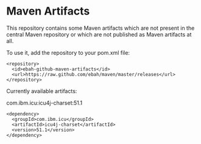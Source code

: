 Maven Artifacts
===============

This repository contains some Maven artifacts which
are not present in the central Maven repository or
which are not published as Maven artifacts at all.

To use it, add the repository to your pom.xml file:


    <repository>
      <id>ebah-github-maven-artifacts</id>
      <url>https://raw.github.com/ebah/maven/master/releases</url>
    </repository>

Currently available artifacts:

com.ibm.icu:icu4j-charset:51.1

    <dependency>
      <groupId>com.ibm.icu</groupId>
      <artifactId>icu4j-charset</artifactId>
      <version>51.1</version>
    </dependency>


